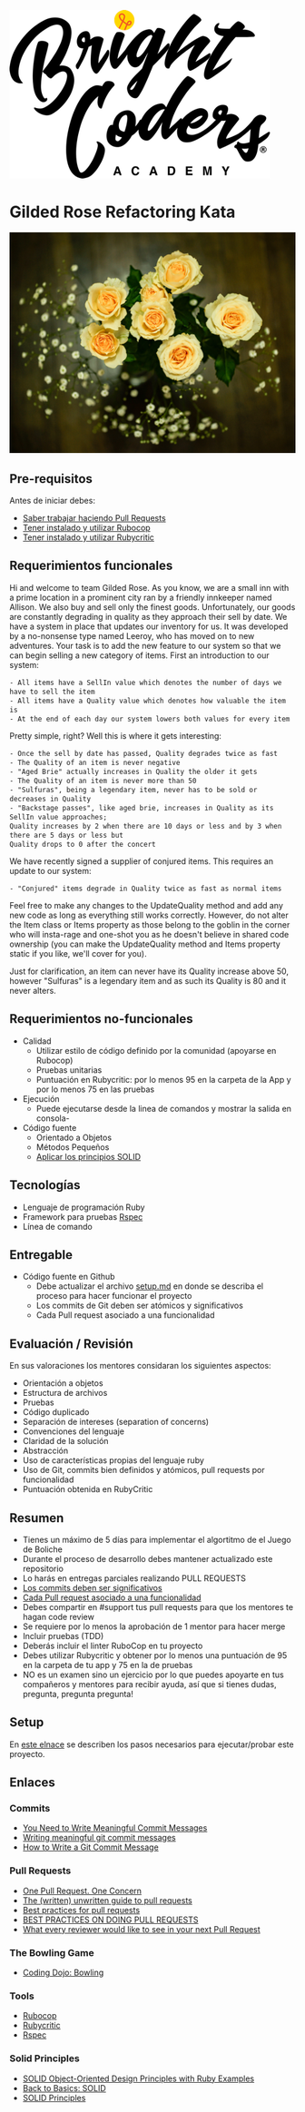 ![BrightCoders Logo](img/logo-bc.png)

# Gilded Rose Refactoring Kata

![cover](img/cover.jpg)

## Pre-requisitos

Antes de iniciar debes:

- [Saber trabajar haciendo Pull Requests](pre-requisito/pull-request.md)
- [Tener instalado y utilizar Rubocop](pre-requisito/rubocop.md)
- [Tener instalado y utilizar Rubycritic](pre-requisito/rubycritic.md)

## Requerimientos funcionales

Hi and welcome to team Gilded Rose. As you know, we are a small inn with a prime location in a
prominent city ran by a friendly innkeeper named Allison. We also buy and sell only the finest goods.
Unfortunately, our goods are constantly degrading in quality as they approach their sell by date. We
have a system in place that updates our inventory for us. It was developed by a no-nonsense type named
Leeroy, who has moved on to new adventures. Your task is to add the new feature to our system so that
we can begin selling a new category of items. First an introduction to our system:

	- All items have a SellIn value which denotes the number of days we have to sell the item
	- All items have a Quality value which denotes how valuable the item is
	- At the end of each day our system lowers both values for every item

Pretty simple, right? Well this is where it gets interesting:

	- Once the sell by date has passed, Quality degrades twice as fast
	- The Quality of an item is never negative
	- "Aged Brie" actually increases in Quality the older it gets
	- The Quality of an item is never more than 50
	- "Sulfuras", being a legendary item, never has to be sold or decreases in Quality
	- "Backstage passes", like aged brie, increases in Quality as its SellIn value approaches;
	Quality increases by 2 when there are 10 days or less and by 3 when there are 5 days or less but
	Quality drops to 0 after the concert

We have recently signed a supplier of conjured items. This requires an update to our system:

	- "Conjured" items degrade in Quality twice as fast as normal items

Feel free to make any changes to the UpdateQuality method and add any new code as long as everything
still works correctly. However, do not alter the Item class or Items property as those belong to the
goblin in the corner who will insta-rage and one-shot you as he doesn't believe in shared code
ownership (you can make the UpdateQuality method and Items property static if you like, we'll cover
for you).

Just for clarification, an item can never have its Quality increase above 50, however "Sulfuras" is a
legendary item and as such its Quality is 80 and it never alters.

## Requerimientos no-funcionales
- Calidad
  - Utilizar estilo de código definido por la comunidad (apoyarse en Rubocop)
  - Pruebas unitarias
  - Puntuación en Rubycritic: por lo menos 95 en la carpeta de la App y por lo menos 75 en las pruebas
- Ejecución
  - Puede ejecutarse desde la linea de comandos y mostrar la salida en consola- 
- Código fuente
  - Orientado a Objetos 
  - Métodos Pequeños
  - [Aplicar los principios SOLID](https://rubygarage.org/blog/solid-principles-of-ood)

## Tecnologías
- Lenguaje de programación Ruby
- Framework para pruebas [Rspec](https://rspec.info/)
- Línea de comando

## Entregable
- Código fuente en Github
  - Debe actualizar el archivo [setup.md](pre-requisito/setup.md) en donde se describa el proceso para hacer funcionar el proyecto
  - Los commits de Git deben ser atómicos y significativos
  - Cada Pull request asociado a una funcionalidad
  
## Evaluación / Revisión
En sus valoraciones los mentores considaran los siguientes aspectos:
- Orientación a objetos
- Estructura de archivos
- Pruebas
- Código duplicado
- Separación de intereses (separation of concerns)
- Convenciones del lenguaje
- Claridad de la solución
- Abstracción
- Uso de características propias del lenguaje ruby
- Uso de Git, commits bien definidos y atómicos, pull requests por funcionalidad
- Puntuación obtenida en RubyCritic

## Resumen 
- Tienes un máximo de 5 días para implementar el algortitmo de el Juego de Boliche
- Durante el proceso de desarrollo debes mantener actualizado este repositorio
- Lo harás en entregas parciales realizando PULL REQUESTS
 - [Los commits deben ser significativos](https://medium.com/better-programming/you-need-meaningful-commit-messages-d869e44e98d4)
 - [Cada Pull request asociado a una funcionalidad](https://medium.com/@fagnerbrack/one-pull-request-one-concern-e84a27dfe9f1)
 - Debes compartir en #support tus pull requests para que los mentores te hagan code review
 - Se requiere por lo menos la aprobación de 1 mentor para hacer merge
- Incluir pruebas (TDD)
- Deberás incluir el linter RuboCop en tu proyecto
- Debes utilizar Rubycritic y obtener por lo menos una puntuación de 95 en la carpeta de tu app y 75 en la de pruebas
- NO es un examen sino un ejercicio por lo que puedes apoyarte en tus compañeros y mentores para recibir ayuda, así que si tienes dudas, pregunta, pregunta pregunta!

## Setup

En [este elnace](pre-requisito/setup.md) se describen los pasos necesarios para ejecutar/probar este proyecto.

## Enlaces
### Commits
- [You Need to Write Meaningful Commit Messages](https://medium.com/better-programming/you-need-meaningful-commit-messages-d869e44e98d4) 
- [Writing meaningful git commit messages](https://medium.com/@menuka/writing-meaningful-git-commit-messages-a62756b65c81)
- [How to Write a Git Commit Message](https://chris.beams.io/posts/git-commit/)
### Pull Requests
- [One Pull Request. One Concern](https://medium.com/@fagnerbrack/one-pull-request-one-concern-e84a27dfe9f1)
- [The (written) unwritten guide to pull requests](https://www.atlassian.com/blog/git/written-unwritten-guide-pull-requests)
- [Best practices for pull requests](https://github.community/t/best-practices-for-pull-requests/10195)
- [BEST PRACTICES ON DOING PULL REQUESTS](https://holgerfrohloff.de/best-practices-on-doing-pull-requests/)
- [What every reviewer would like to see in your next Pull Request](https://nebulab.it/blog/what-every-reviewer-would-like-to-see-in-your-next-pull-request/?utm_content=bufferbd023&utm_medium=social&utm_source=twitter.com&utm_campaign=buffer)
### The Bowling Game
- [Coding Dojo: Bowling](https://codingdojo.org/kata/Bowling/)
### Tools
- [Rubocop](https://rubocop.org/)
- [Rubycritic](https://github.com/whitesmith/rubycritic) 
- [Rspec](https://rspec.info/)
### Solid Principles
- [SOLID Object-Oriented Design Principles with Ruby Examples](https://rubygarage.org/blog/solid-principles-of-ood)
- [Back to Basics: SOLID](https://thoughtbot.com/blog/back-to-basics-solid)
- [SOLID Principles](https://www.netguru.com/codestories/solid-principles-1-single-responsibility-principle) 
